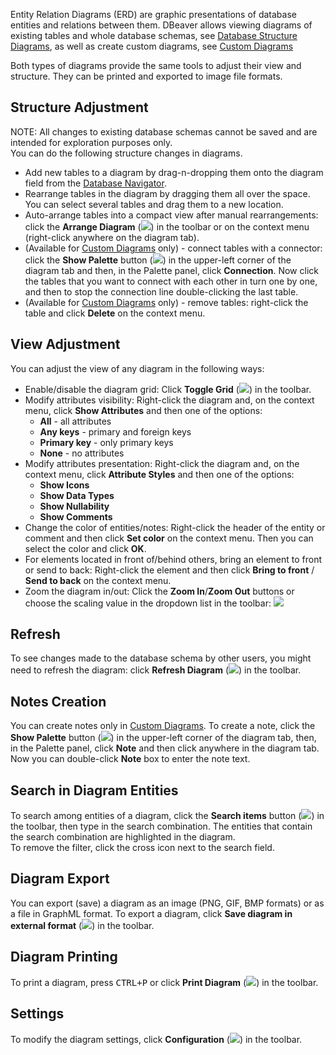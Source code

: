 Entity Relation Diagrams (ERD) are graphic presentations of database entities and relations between them. DBeaver allows viewing diagrams of existing tables and whole database schemas, see [Database Structure Diagrams](https://github.com/serge-rider/dbeaver/wiki/Database-Structure-Diagrams), as well as create custom diagrams, see 
[Custom Diagrams](https://github.com/serge-rider/dbeaver/wiki/Custom-Diagrams)

Both types of diagrams provide the same tools to adjust their view and structure. They can be printed and exported to image file formats.

## Structure Adjustment
NOTE: All changes to existing database schemas cannot be saved and are intended for exploration purposes only.  
You can do the following structure changes in diagrams.
*  Add new tables to a diagram by drag-n-dropping them onto the diagram field from the [Database Navigator](https://github.com/serge-rider/dbeaver/wiki/Database-Navigator).
*  Rearrange tables in the diagram by dragging them all over the space. You can select several tables and drag them to a new location.
*  Auto-arrange tables into a compact view after manual rearrangements: click the **Arrange Diagram** (<img src="https://www.dropbox.com/s/hh1xnkn22ow0tzf/Arrange%20diagram.png?raw=1"/>) in the toolbar or on the context menu (right-click anywhere on the diagram tab).
*  (Available for [Custom Diagrams](https://github.com/serge-rider/dbeaver/wiki/Custom-Diagrams) only) - connect tables with a connector: click the **Show Palette** button (<img src="https://www.dropbox.com/s/xsypnsxths50o8v/Show%20Palette%20button.png?raw=1"/>) in the upper-left corner of the diagram tab and then, in the Palette panel, click **Connection**. Now click the tables that you want to connect with each other in turn one by one, and then to stop the connection line double-clicking the last table.
*  (Available for [Custom Diagrams](https://github.com/serge-rider/dbeaver/wiki/Custom-Diagrams) only) - remove tables: right-click the table and click **Delete** on the context menu.

## View Adjustment
You can adjust the view of any diagram in the following ways:
* Enable/disable the diagram grid: Click **Toggle Grid** (<img src="https://www.dropbox.com/s/x7cfn62z6fsu06p/Toggle%20Grid.png?raw=1"/>) in the toolbar.
* Modify attributes visibility: Right-click the diagram and, on the context menu, click **Show Attributes** and then one of the options:
  - **All** - all attributes  
  - **Any keys** - primary and foreign keys  
  - **Primary key** - only primary keys  
  - **None** - no attributes  
* Modify attributes presentation: Right-click the diagram and, on the context menu, click **Attribute Styles** and then one of the options:
  - **Show Icons**
  - **Show Data Types**
  - **Show Nullability**
  - **Show Comments**
* Change the color of entities/notes: Right-click the header of the entity or comment and then click **Set color** on the context menu. Then you can select the color and click **OK**. 
* For elements located in front of/behind others, bring an element to front or send to back: Right-click the element and then click **Bring to front** / **Send to back** on the context menu.
* Zoom the diagram in/out: Click the **Zoom In**/**Zoom Out** buttons or choose the scaling value in the dropdown list in the toolbar: <img src="https://www.dropbox.com/s/3lh6zyt1gpdv79k/Zoom%20in%20diagram.png?raw=1"/>

## Refresh
To see changes made to the database schema by other users, you might need to refresh the diagram: click **Refresh Diagram** (<img src="https://www.dropbox.com/s/t47ic11b7fxt36d/Refresh%20projects%20icon.png?raw=1"/>) in the toolbar.

## Notes Creation
You can create notes only in [Custom Diagrams](https://github.com/serge-rider/dbeaver/wiki/Custom-Diagrams). To create a note, click the **Show Palette** button (<img src="https://www.dropbox.com/s/xsypnsxths50o8v/Show%20Palette%20button.png?raw=1"/>) in the upper-left corner of the diagram tab, then, in the Palette panel, click **Note** and then click anywhere in the diagram tab. Now you can double-click **Note** box to enter the note text.

## Search in Diagram Entities
To search among entities of a diagram, click the **Search items** button (<img src="https://www.dropbox.com/s/ymgrvdc9rizdxmo/search%20icon.png?raw=1"/>) in the toolbar, then type in the search combination. The entities that contain the search combination are highlighted in the diagram.  
To remove the filter, click the cross icon next to the search field.


## Diagram Export
You can export (save) a diagram as an image (PNG, GIF, BMP formats) or as a file in GraphML format. To export a diagram, click **Save diagram in external format** (<img src="https://www.dropbox.com/s/9haqosyhzuqfhqn/Export%20diagram.png?raw=1"/>) in the toolbar.

## Diagram Printing
To print a diagram, press <kbd>CTRL+P</kbd> or click **Print Diagram** (<img src="https://www.dropbox.com/s/gaxdk0q5lkqy6wa/Print%20diagram.png?raw=1"/>) in the toolbar.

## Settings
To modify the diagram settings, click **Configuration** (<img src="https://www.dropbox.com/s/h01225sper0kfjw/Configure%20columns%20icon.png?raw=1"/>) in the toolbar.